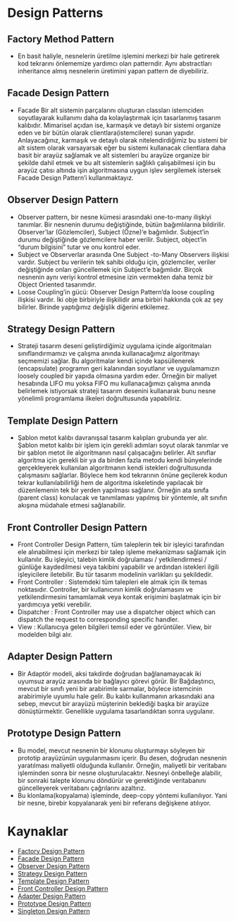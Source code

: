 # Design Patterns

## Factory Method Pattern

- En basit haliyle, nesnelerin üretilme işlemini merkezi bir hale getirerek kod tekrarını önlememize yardımcı olan patterndir. Aynı abstractları inheritance almış nesnelerin üretimini yapan pattern de diyebiliriz.

## Facade Design Pattern

- Facade Bir alt sistemin parçalarını oluşturan classları istemciden soyutlayarak kullanımı daha da kolaylaştırmak için tasarlanmış tasarım kalıbıdır. Mimarisel açıdan ise, karmaşık ve detaylı bir sistemi organize eden ve bir bütün olarak clientlara(istemcilere) sunan yapıdır. Anlayacağınız, karmaşık ve detaylı olarak nitelendirdiğimiz bu sistemi bir alt sistem olarak varsayarsak eğer bu sistemi kullanacak clientlara daha basit bir arayüz sağlamak ve alt sistemleri bu arayüze organize bir şekilde dahil etmek ve bu alt sistemlerin sağlıklı çalışabilmesi için bu arayüz çatısı altında işin algoritmasına uygun işlev sergilemek istersek Facade Design Pattern’i kullanmaktayız.

## Observer Design Pattern

- Observer pattern, bir nesne kümesi arasındaki one-to-many ilişkiyi tanımlar. Bir nesnenin durumu değiştiğinde, bütün bağımlılarına bildirilir. Observer’lar (Gözlemciler), Subject (Özne)‘e bağımlıdır. Subject’in durumu değiştiğinde gözlemcilere haber verilir. Subject, object’in “durum bilgisini” tutar ve onu kontrol eder.
- Subject ve Observerlar arasında One Subject -to-Many Observers ilişkisi vardır. Subject bu verilerin tek sahibi olduğu için, gözlemciler, veriler değiştiğinde onları güncellemek için Subject’e bağımlıdır. Birçok nesnenin aynı veriyi kontrol etmesine izin vermekten daha temiz bir Object Oriented tasarımdır.
- Loose Coupling’in gücü: Observer Design Pattern’da loose coupling ilişkisi vardır. İki obje birbiriyle ilişkilidir ama birbiri hakkında çok az şey bilirler. Birinde yaptığımız değişlik diğerini etkilemez.

## Strategy Design Pattern

- Strateji tasarım deseni geliştirdiğimiz uygulama içinde algoritmaları sınıflandırmamızı ve çalışma anında kullanacağımız algoritmayı seçmemizi sağlar. Bu algoritmalar kendi içinde kapsüllenerek (encapsulate) programın geri kalanından soyutlanır ve uygulamamızın loosely coupled bir yapıda olmasına yardım eder. Örneğin bir maliyet hesabında LIFO mu yoksa FIFO mu kullanacağımızı çalışma anında belirlemek istiyorsak strateji tasarım desenini kullanarak bunu nesne yönelimli programlama ilkeleri doğrultusunda yapabiliriz.

## Template Design Pattern

- Şablon metot kalıbı davranışsal tasarım kalıpları grubunda yer alır. Şablon metot kalıbı bir işlem için gerekli adımları soyut olarak tanımlar ve bir şablon metot ile algoritmanın nasıl çalışacağını belirler. Alt sınıflar algoritma için gerekli bir ya da birden fazla metodu kendi bünyelerinde gerçekleyerek kullanılan algoritmanın kendi istekleri doğrultusunda çalışmasını sağlarlar. Böylece hem kod tekrarının önüne geçilerek kodun tekrar kullanılabilirliği hem de algoritma iskeletinde yapılacak bir düzenlemenin tek bir yerden yapılması sağlanır. Örneğin ata sınıfa (parent class) konulacak ve tanımlaması yapılmış bir yöntemle, alt sınıfın akışına müdahale etmesi sağlanabilir.

## Front Controller Design Pattern

- Front Controller Design Pattern, tüm taleplerin tek bir işleyici tarafından ele alınabilmesi için merkezi bir talep işleme mekanizması sağlamak için kullanılır. Bu işleyici, talebin kimlik doğrulaması / yetkilendirmesi / günlüğe kaydedilmesi veya takibini yapabilir ve ardından istekleri ilgili işleyicilere iletebilir. Bu tür tasarım modelinin varlıkları şu şekildedir.
- Front Controller : Sistemdeki tüm talepleri ele almak için ilk temas noktasıdır. Controller, bir kullanıcının kimlik doğrulamasını ve yetkilendirmesini tamamlamak veya kontak erişimini başlatmak için bir yardımcıya yetki verebilir.
- Dispatcher : Front Controller may use a dispatcher object which can dispatch the request to corresponding specific handler.
- View : Kullanıcıya gelen bilgileri temsil eder ve görüntüler. View, bir modelden bilgi alır. 

## Adapter Design Pattern

- Bir Adaptör modeli, aksi takdirde doğrudan bağlanamayacak iki uyumsuz arayüz arasında bir bağlayıcı görevi görür. Bir Bağdaştırıcı, mevcut bir sınıfı yeni bir arabirimle sarmalar, böylece istemcinin arabirimiyle uyumlu hale gelir.
Bu kalıbı kullanmanın arkasındaki ana sebep, mevcut bir arayüzü müşterinin beklediği başka bir arayüze dönüştürmektir. Genellikle uygulama tasarlandıktan sonra uygulanır.

## Prototype Design Pattern

- Bu model, mevcut nesnenin bir klonunu oluşturmayı söyleyen bir prototip arayüzünün uygulanmasını içerir. Bu desen, doğrudan nesnenin yaratılması maliyetli olduğunda kullanılır. Örneğin, maliyetli bir veritabanı işleminden sonra bir nesne oluşturulacaktır. Nesneyi önbelleğe alabilir, bir sonraki talepte klonunu döndürür ve gerektiğinde veritabanını güncelleyerek veritabanı çağrılarını azaltırız.
- Bu klonlama(kopyalama) işleminde, deep-copy yöntemi kullanılıyor. Yani bir nesne, birebir kopyalanarak yeni bir referans değişkene atılıyor.

# Kaynaklar

- [Factory Design Pattern](https://medium.com/bili%C5%9Fim-hareketi/factory-fabrika-pattern-c14baca707be)
- [Facade Design Pattern](https://www.tutorialspoint.com/design_pattern/facade_pattern.htm)
- [Observer Design Pattern](https://medium.com/t%C3%BCrkiye/observer-g%C3%B6zlemci-pattern-16cbe6d4bfbe)
- [Strategy Design Pattern](https://metinalniacik.medium.com/strategy-design-pattern-strateji-tasar%C4%B1m-%C3%B6r%C3%BCnt%C3%BCs%C3%BC-d7a43290969c)
- [Template Design Pattern](https://www.journaldev.com/1763/template-method-design-pattern-in-java)
- [Front Controller Design Pattern](https://www.geeksforgeeks.org/front-controller-design-pattern/)
- [Adapter Design Pattern](https://www.tutorialspoint.com/design_pattern/adapter_pattern.htm)
- [Prototype Design Pattern](https://medium.com/@yasinmemic/prototype-design-pattern-nedir-37dc82983bef)
- [Singleton Design Pattern](https://www.journaldev.com/1377/java-singleton-design-pattern-best-practices-examples)

